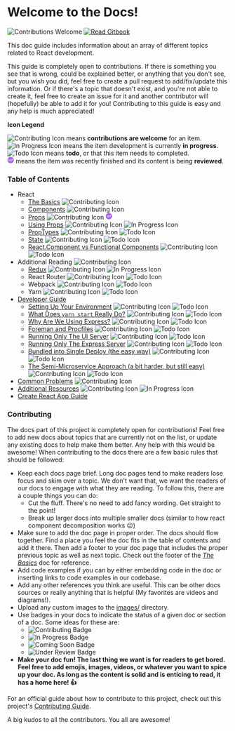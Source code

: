 # Welcome to the Docs!

![Contributions Welcome][contributing-badge]
[![Read Gitbook][gitbook-badge]](https://tmobaird.gitbooks.io/i-want-to-contribute/)

This doc guide includes information about an array of different topics related to React development.

This guide is completely open to contributions. If there is something you see that is wrong, could be explained better, or anything that you don't see, but you wish you did, feel free to create a pull request to add/fix/update this information. Or if there's a topic that doesn't exist, and you're not able to create it, feel free to create an issue for it and another contributor will (hopefully) be able to add it for you! Contributing to this guide is easy and any help is much appreciated!

**Icon Legend**

![Contributing Icon][contributions-icon] means **contributions are welcome** for an item.  
![In Progress Icon][in-progress-icon] means the item development is currently **in progress**.  
![Todo Icon][todo-icon] means **todo**, or that this item needs to completed.  
![Under Review Icon][under-review-icon] means the item was recently finished and its content is being **reviewed**.

### Table of Contents

- React
    - [The Basics](react/the-basics.md) ![Contributing Icon][contributions-icon]
    - [Components](react/components.md) ![Contributing Icon][contributions-icon]
    - [Props](react/props.md) ![Contributing Icon][contributions-icon] ![Under Review Icon][under-review-icon]
    - [Using Props](react/using-props.md) ![Contributing Icon][contributions-icon] ![In Progress Icon][in-progress-icon]
    - [PropTypes](react/proptypes.md) ![Contributing Icon][contributions-icon] ![Todo Icon][todo-icon]
    - [State](react/state.md) ![Contributing Icon][contributions-icon] ![Todo Icon][todo-icon]
    - [React.Component vs Functional Components](react/react-component-vs-functional-component.md) ![Contributing Icon][contributions-icon] ![Todo Icon][todo-icon]
- Additional Reading ![Contributing Icon][contributions-icon]
    - [Redux](additional-reading/redux.md) ![Contributing Icon][contributions-icon] ![In Progress Icon][in-progress-icon]
    - React Router ![Contributing Icon][contributions-icon] ![Todo Icon][todo-icon]
    - Webpack ![Contributing Icon][contributions-icon] ![Todo Icon][todo-icon]
    - Yarn ![Contributing Icon][contributions-icon] ![Todo Icon][todo-icon]
- [Developer Guide](developer-guide/README.md)
    - [Setting Up Your Environment](developer-guide/setting-up-your-environment.md) ![Contributing Icon][contributions-icon] ![Todo Icon][todo-icon]
    - [What Does `yarn start` Really Do?](developer-guide/yarn-start.md) ![Contributing Icon][contributions-icon] ![Todo Icon][todo-icon]
    - [Why Are We Using Express?](developer-guide/express-usage.md) ![Contributing Icon][contributions-icon] ![Todo Icon][todo-icon]
    - [Foreman and Procfiles](developer-guide/foreman-and-procfiles.md) ![Contributing Icon][contributions-icon] ![Todo Icon][todo-icon]
    - [Running Only The UI Server](developer-guide/running-the-ui-server.md) ![Contributing Icon][contributions-icon] ![Todo Icon][todo-icon]
    - [Running Only The Express Server](developer-guide/running-the-express-server.md) ![Contributing Icon][contributions-icon] ![Todo Icon][todo-icon]
    - [Bundled into Single Deploy (the easy way)](developer-guide/bundled-deployment.md) ![Contributing Icon][contributions-icon] ![Todo Icon][todo-icon]
    - [The Semi-Microservice Approach (a bit harder, but still easy)](developer-guide/semi-microservice-deployment.md) ![Contributing Icon][contributions-icon] ![Todo Icon][todo-icon]
- [Common Problems](common-problems.md) ![Contributing Icon][contributions-icon]
- [Additional Resources](additional-resources.md) ![Contributing Icon][contributions-icon] ![In Progress Icon][in-progress-icon]
- [Create React App Guide](create-react-app-readme.md)

### Contributing

The docs part of this project is completely open for contributions! Feel free to add new docs about topics that are currently not on the list, or update any existing docs to help make them better. Any help with this would be awesome! When contributing to the docs there are a few basic rules that should be followed:

- Keep each docs page brief. Long doc pages tend to make readers lose focus and skim over a topic. We don't want that, we want the readers of our docs to engage with what they are reading. To follow this, there are a couple things you can do:
  - Cut the fluff. There's no need to add fancy wording. Get straight to the point!
  - Break up larger docs into multiple smaller docs (similar to how react component decomposition works :wink:)
- Make sure to add the doc page in proper order. The docs should flow together. Find a place you feel the doc fits in the table of contents and add it there. Then add a footer to your doc page that includes the proper previous topic as well as next topic. Check out the footer of the _[The Basics](react/the-basics.md)_ doc for reference.
- Add code examples if you can by either embedding code in the doc or inserting links to code examples in our codebase.
- Add any other references you think are useful. This can be other docs sources or really anything that is helpful (My favorites are videos and diagrams!).
- Upload any custom images to the [images/](images/) directory.
- Use badges in your docs to indicate the status of a given doc or section of a doc. Some ideas for these are:
  - ![Contributing Badge][contributing-badge]
  - ![In Progress Badge][in-progress-badge]
  - ![Coming Soon Badge][coming-soon-badge]
  - ![Under Review Badge][under-review-badge]
- **Make your doc fun! The last thing we want is for readers to get bored. Feel free to add emojis, images, videos, or whatever you want to spice up your doc. As long as the content is solid and is enticing to read, it has a home here! :+1:**

For an official guide about how to contribute to this project, check out this project's [Contributing Guide](https://github.com/tmobaird/i-want-to-contribute/blob/master/CONTRIBUTING.md).

A big kudos to all the contributors. You all are awesome!

[contributing-badge]: https://img.shields.io/badge/contributions-welcome!-4BADFF.svg
[coming-soon-badge]: https://img.shields.io/badge/coming-soon!-FF6262.svg
[in-progress-badge]: https://img.shields.io/badge/in-progress-EDE128.svg
[under-review-badge]: https://img.shields.io/badge/under-review-C486FF.svg
[gitbook-badge]: https://img.shields.io/badge/read-gitbook-3884ff.svg
[contributions-icon]: images/contributions-icon.png
[in-progress-icon]: images/in-progress-icon.png
[todo-icon]: images/todo-icon.png
[under-review-icon]: images/under-review-icon.png
